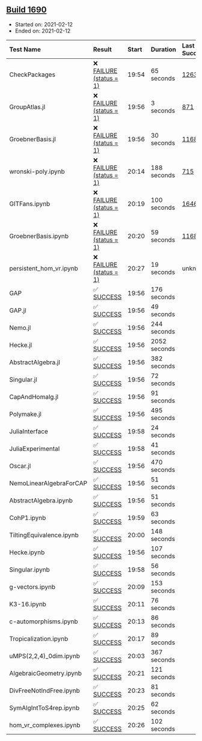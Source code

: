 ## [Build 1690](https://oscarci.mathematik.uni-kl.de/job/oscar-stable/1690/)

* Started on: 2021-02-12
* Ended on: 2021-02-12

| Test Name    | Result | Start | Duration | Last Success | First Failure |
|:-------------|:-------|:------|:---------|:-------------|:--------------|
| CheckPackages | ❌ [FAILURE (status = 1)](https://oscarci.mathematik.uni-kl.de/job/oscar-stable/1690/artifact/logs/build-1690/CheckPackages.log) | 19:54 | 65 seconds | [1263](https://oscarci.mathematik.uni-kl.de/job/oscar-stable/1263/) | [1264](https://oscarci.mathematik.uni-kl.de/job/oscar-stable/1264/) |
| GroupAtlas.jl | ❌ [FAILURE (status = 1)](https://oscarci.mathematik.uni-kl.de/job/oscar-stable/1690/artifact/logs/build-1690/GroupAtlas.jl.log) | 19:56 | 3 seconds | [871](https://oscarci.mathematik.uni-kl.de/job/oscar-stable/871/) | [872](https://oscarci.mathematik.uni-kl.de/job/oscar-stable/872/) |
| GroebnerBasis.jl | ❌ [FAILURE (status = 1)](https://oscarci.mathematik.uni-kl.de/job/oscar-stable/1690/artifact/logs/build-1690/GroebnerBasis.jl.log) | 19:56 | 30 seconds | [1168](https://oscarci.mathematik.uni-kl.de/job/oscar-stable/1168/) | [1169](https://oscarci.mathematik.uni-kl.de/job/oscar-stable/1169/) |
| wronski-poly.ipynb | ❌ [FAILURE (status = 1)](https://oscarci.mathematik.uni-kl.de/job/oscar-stable/1690/artifact/logs/build-1690/wronski-poly.ipynb.log) | 20:14 | 188 seconds | [715](https://oscarci.mathematik.uni-kl.de/job/oscar-stable/715/) | [716](https://oscarci.mathematik.uni-kl.de/job/oscar-stable/716/) |
| GITFans.ipynb | ❌ [FAILURE (status = 1)](https://oscarci.mathematik.uni-kl.de/job/oscar-stable/1690/artifact/logs/build-1690/GITFans.ipynb.log) | 20:19 | 100 seconds | [1646](https://oscarci.mathematik.uni-kl.de/job/oscar-stable/1646/) | [1647](https://oscarci.mathematik.uni-kl.de/job/oscar-stable/1647/) |
| GroebnerBasis.ipynb | ❌ [FAILURE (status = 1)](https://oscarci.mathematik.uni-kl.de/job/oscar-stable/1690/artifact/logs/build-1690/GroebnerBasis.ipynb.log) | 20:20 | 59 seconds | [1168](https://oscarci.mathematik.uni-kl.de/job/oscar-stable/1168/) | [1169](https://oscarci.mathematik.uni-kl.de/job/oscar-stable/1169/) |
| persistent_hom_vr.ipynb | ❌ [FAILURE (status = 1)](https://oscarci.mathematik.uni-kl.de/job/oscar-stable/1690/artifact/logs/build-1690/persistent_hom_vr.ipynb.log) | 20:27 | 19 seconds | unknown | unknown |
| GAP | ✅ [SUCCESS](https://oscarci.mathematik.uni-kl.de/job/oscar-stable/1690/artifact/logs/build-1690/GAP.log) | 19:56 | 176 seconds |  |  |
| GAP.jl | ✅ [SUCCESS](https://oscarci.mathematik.uni-kl.de/job/oscar-stable/1690/artifact/logs/build-1690/GAP.jl.log) | 19:56 | 49 seconds |  |  |
| Nemo.jl | ✅ [SUCCESS](https://oscarci.mathematik.uni-kl.de/job/oscar-stable/1690/artifact/logs/build-1690/Nemo.jl.log) | 19:56 | 244 seconds |  |  |
| Hecke.jl | ✅ [SUCCESS](https://oscarci.mathematik.uni-kl.de/job/oscar-stable/1690/artifact/logs/build-1690/Hecke.jl.log) | 19:56 | 2052 seconds |  |  |
| AbstractAlgebra.jl | ✅ [SUCCESS](https://oscarci.mathematik.uni-kl.de/job/oscar-stable/1690/artifact/logs/build-1690/AbstractAlgebra.jl.log) | 19:56 | 382 seconds |  |  |
| Singular.jl | ✅ [SUCCESS](https://oscarci.mathematik.uni-kl.de/job/oscar-stable/1690/artifact/logs/build-1690/Singular.jl.log) | 19:56 | 72 seconds |  |  |
| CapAndHomalg.jl | ✅ [SUCCESS](https://oscarci.mathematik.uni-kl.de/job/oscar-stable/1690/artifact/logs/build-1690/CapAndHomalg.jl.log) | 19:56 | 91 seconds |  |  |
| Polymake.jl | ✅ [SUCCESS](https://oscarci.mathematik.uni-kl.de/job/oscar-stable/1690/artifact/logs/build-1690/Polymake.jl.log) | 19:56 | 495 seconds |  |  |
| JuliaInterface | ✅ [SUCCESS](https://oscarci.mathematik.uni-kl.de/job/oscar-stable/1690/artifact/logs/build-1690/JuliaInterface.log) | 19:58 | 24 seconds |  |  |
| JuliaExperimental | ✅ [SUCCESS](https://oscarci.mathematik.uni-kl.de/job/oscar-stable/1690/artifact/logs/build-1690/JuliaExperimental.log) | 19:58 | 41 seconds |  |  |
| Oscar.jl | ✅ [SUCCESS](https://oscarci.mathematik.uni-kl.de/job/oscar-stable/1690/artifact/logs/build-1690/Oscar.jl.log) | 19:56 | 470 seconds |  |  |
| NemoLinearAlgebraForCAP | ✅ [SUCCESS](https://oscarci.mathematik.uni-kl.de/job/oscar-stable/1690/artifact/logs/build-1690/NemoLinearAlgebraForCAP.log) | 19:56 | 51 seconds |  |  |
| AbstractAlgebra.ipynb | ✅ [SUCCESS](https://oscarci.mathematik.uni-kl.de/job/oscar-stable/1690/artifact/logs/build-1690/AbstractAlgebra.ipynb.log) | 19:56 | 51 seconds |  |  |
| CohP1.ipynb | ✅ [SUCCESS](https://oscarci.mathematik.uni-kl.de/job/oscar-stable/1690/artifact/logs/build-1690/CohP1.ipynb.log) | 19:59 | 63 seconds |  |  |
| TiltingEquivalence.ipynb | ✅ [SUCCESS](https://oscarci.mathematik.uni-kl.de/job/oscar-stable/1690/artifact/logs/build-1690/TiltingEquivalence.ipynb.log) | 20:00 | 148 seconds |  |  |
| Hecke.ipynb | ✅ [SUCCESS](https://oscarci.mathematik.uni-kl.de/job/oscar-stable/1690/artifact/logs/build-1690/Hecke.ipynb.log) | 19:56 | 107 seconds |  |  |
| Singular.ipynb | ✅ [SUCCESS](https://oscarci.mathematik.uni-kl.de/job/oscar-stable/1690/artifact/logs/build-1690/Singular.ipynb.log) | 19:58 | 56 seconds |  |  |
| g-vectors.ipynb | ✅ [SUCCESS](https://oscarci.mathematik.uni-kl.de/job/oscar-stable/1690/artifact/logs/build-1690/g-vectors.ipynb.log) | 20:09 | 153 seconds |  |  |
| K3-16.ipynb | ✅ [SUCCESS](https://oscarci.mathematik.uni-kl.de/job/oscar-stable/1690/artifact/logs/build-1690/K3-16.ipynb.log) | 20:11 | 76 seconds |  |  |
| c-automorphisms.ipynb | ✅ [SUCCESS](https://oscarci.mathematik.uni-kl.de/job/oscar-stable/1690/artifact/logs/build-1690/c-automorphisms.ipynb.log) | 20:13 | 86 seconds |  |  |
| Tropicalization.ipynb | ✅ [SUCCESS](https://oscarci.mathematik.uni-kl.de/job/oscar-stable/1690/artifact/logs/build-1690/Tropicalization.ipynb.log) | 20:17 | 89 seconds |  |  |
| uMPS(2,2,4)_0dim.ipynb | ✅ [SUCCESS](https://oscarci.mathematik.uni-kl.de/job/oscar-stable/1690/artifact/logs/build-1690/uMPS-2-2-4-_0dim.ipynb.log) | 20:03 | 367 seconds |  |  |
| AlgebraicGeometry.ipynb | ✅ [SUCCESS](https://oscarci.mathematik.uni-kl.de/job/oscar-stable/1690/artifact/logs/build-1690/AlgebraicGeometry.ipynb.log) | 20:21 | 121 seconds |  |  |
| DivFreeNotIndFree.ipynb | ✅ [SUCCESS](https://oscarci.mathematik.uni-kl.de/job/oscar-stable/1690/artifact/logs/build-1690/DivFreeNotIndFree.ipynb.log) | 20:23 | 81 seconds |  |  |
| SymAlgIntToS4rep.ipynb | ✅ [SUCCESS](https://oscarci.mathematik.uni-kl.de/job/oscar-stable/1690/artifact/logs/build-1690/SymAlgIntToS4rep.ipynb.log) | 20:25 | 62 seconds |  |  |
| hom_vr_complexes.ipynb | ✅ [SUCCESS](https://oscarci.mathematik.uni-kl.de/job/oscar-stable/1690/artifact/logs/build-1690/hom_vr_complexes.ipynb.log) | 20:26 | 102 seconds |  |  |
